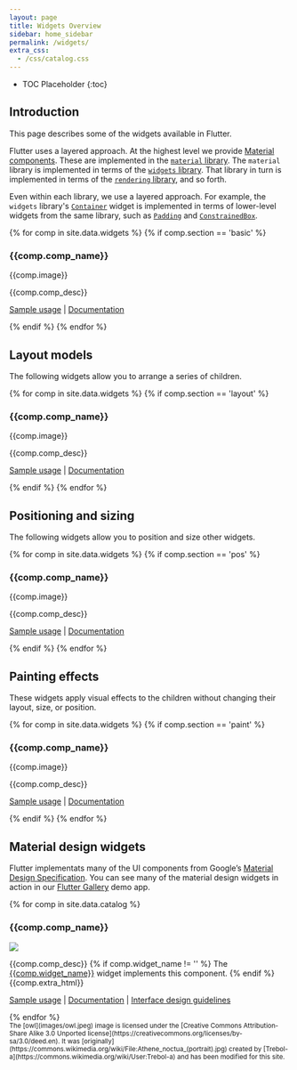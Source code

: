 ```yaml
---
layout: page
title: Widgets Overview
sidebar: home_sidebar
permalink: /widgets/
extra_css:
  - /css/catalog.css
---
```


* TOC Placeholder
{:toc}

## Introduction

This page describes some of the widgets available in Flutter.

Flutter uses a layered approach. At the highest level we provide
[Material components](#material-design-widgets). These are implemented
in the [`material`
library](https://docs.flutter.io/flutter/material/material-library.html).
The `material` library is implemented in terms of the [`widgets`
library](https://docs.flutter.io/flutter/widgets/widgets-library.html).
That library in turn is implemented in terms of the [`rendering`
library](https://docs.flutter.io/flutter/rendering/rendering-library.html),
and so forth.

Even within each library, we use a layered approach. For example, the
`widgets` library's
[`Container`](https://docs.flutter.io/flutter/widgets/Container-class.html)
widget is implemented in terms of lower-level widgets from the same
library, such as
[`Padding`](https://docs.flutter.io/flutter/widgets/Padding-class.html)
and
[`ConstrainedBox`](https://docs.flutter.io/flutter/widgets/ConstrainedBox-class.html).


<!-- Data for the catalog comes from widgets.csv in the _data folder -->
{% for comp in site.data.widgets %}
 {% if comp.section == 'basic' %}
 <div class="comp-entry">
  <h3>{{comp.comp_name}}</h3>
  {{comp.image}}
  <p>
   {{comp.comp_desc}}
  </p>
  <p><a href="https://github.com/flutter/flutter/search?utf8=%E2%9C%93&q=path%3Aexamples+{{comp.sample_keywords}}&type=Code">Sample usage</a>
  | <a href="{{comp.dartdocs_link}}">Documentation</a>
 </div>
 {% endif %}
{% endfor %}

Layout models
-------------

The following widgets allow you to arrange a series of children.

<!-- Data for the catalog comes from widgets.csv in the _data folder -->
{% for comp in site.data.widgets %}
 {% if comp.section == 'layout' %}
  <div class="comp-entry">
   <h3>{{comp.comp_name}}</h3>
   {{comp.image}}
   <p> {{comp.comp_desc}} </p>
   <p><a href="https://github.com/flutter/flutter/search?utf8=%E2%9C%93&q=path%3Aexamples+{{comp.sample_keywords}}&type=Code">Sample usage</a>
   | <a href="{{comp.dartdocs_link}}">Documentation</a>
  </div>
 {% endif %}
{% endfor %}

Positioning and sizing
----------------------

The following widgets allow you to position and size other widgets.

<!-- Data for the catalog comes from widgets.csv in the _data folder -->
{% for comp in site.data.widgets %}
 {% if comp.section == 'pos' %}
  <div class="comp-entry">
   <h3>{{comp.comp_name}}</h3>
   {{comp.image}}
   <p> {{comp.comp_desc}} </p>
   <p><a href="https://github.com/flutter/flutter/search?utf8=%E2%9C%93&q=path%3Aexamples+{{comp.sample_keywords}}&type=Code">Sample usage</a>
   | <a href="{{comp.dartdocs_link}}">Documentation</a>
  </div>
 {% endif %}
{% endfor %}

Painting effects
----------------

These widgets apply visual effects to the children without changing their layout, size, or position.

<!-- Data for the catalog comes from widgets.csv in the _data folder -->
{% for comp in site.data.widgets %}
 {% if comp.section == 'paint' %}
  <div class="comp-entry">
   <h3>{{comp.comp_name}}</h3>
   {{comp.image}}
   <p> {{comp.comp_desc}} </p>
   <p><a href="https://github.com/flutter/flutter/search?utf8=%E2%9C%93&q=path%3Aexamples+{{comp.sample_keywords}}&type=Code">Sample usage</a>
   | <a href="{{comp.dartdocs_link}}">Documentation</a>
  </div>
 {% endif %}
{% endfor %}

Material design widgets
-----------------------

Flutter implementats many of the UI components from Google’s [Material Design Specification](https://material.google.com/).
You can see many of the material design widgets in action in our [Flutter Gallery](https://github.com/flutter/flutter/tree/master/examples/flutter_gallery) demo app.

<!-- Data for the catalog comes from catalog.csv in the _data folder -->
{% for comp in site.data.catalog %}
 <div class="comp-entry">
  <h3>{{comp.comp_name}}</h3>
  <img class="comp-img" src="{{comp.img_link}}"/>
  <p>
   {{comp.comp_desc}}
   {% if comp.widget_name != '' %} The <a href="{{comp.dartdocs_link}}">{{comp.widget_name}}</a> widget implements this component. {% endif %}
   {{comp.extra_html}}
  </p>
  <p><a href="https://github.com/flutter/flutter/search?utf8=%E2%9C%93&q=path%3Aexamples+{{comp.sample_keywords}}&type=Code">Sample usage</a>
  | <a href="{{comp.dartdocs_link}}">Documentation</a>
  | <a href="{{comp.material_spec_link}}">Interface design guidelines</a></p>
 </div>
{% endfor %}

<div class="catalog-end"></div>

<small>
The [owl](images/owl.jpeg) image is licensed under the
[Creative Commons Attribution-Share Alike 3.0 Unported license](https://creativecommons.org/licenses/by-sa/3.0/deed.en).
It was [originally](https://commons.wikimedia.org/wiki/File:Athene_noctua_(portrait).jpg)
created by [Trebol-a](https://commons.wikimedia.org/wiki/User:Trebol-a) and
has been modified for this site.
</small>
